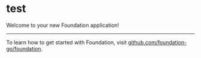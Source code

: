 # test

Welcome to your new Foundation application!

---

To learn how to get started with Foundation, visit [github.com/foundation-go/foundation](https://github.com/foundation-go/foundation).
